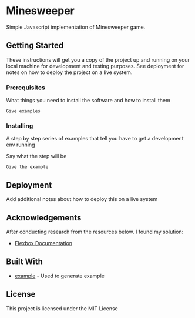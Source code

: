 # Minesweeper

Simple Javascript implementation of Minesweeper game. 

## Getting Started

These instructions will get you a copy of the project up and running on your local machine for development and testing purposes. See deployment for notes on how to deploy the project on a live system.

### Prerequisites

What things you need to install the software and how to install them

```
Give examples
```

### Installing

A step by step series of examples that tell you have to get a development env running

Say what the step will be

```
Give the example
```

## Deployment

Add additional notes about how to deploy this on a live system

## Acknowledgements

After conducting research from the resources below. I found my solution: 

* [Flexbox Documentation](https://developer.mozilla.org/en-US/docs/Web/CSS/CSS_Flexible_Box_Layout/Basic_Concepts_of_Flexbox)



## Built With

* [example](https://example.io/) - Used to generate example

## License

This project is licensed under the MIT License 
